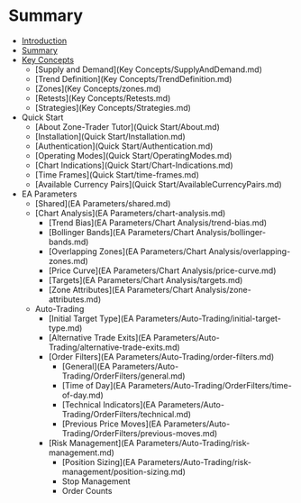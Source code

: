 # Summary

* [Introduction](Introduction.md)
* [Summary](README.md)
* [Key Concepts](key-concepts.md)
  * [Supply and Demand](Key Concepts/SupplyAndDemand.md)
  * [Trend Definition](Key Concepts/TrendDefinition.md)
  * [Zones](Key Concepts/zones.md)
  * [Retests](Key Concepts/Retests.md)
  * [Strategies](Key Concepts/Strategies.md)
* Quick Start
  * [About Zone-Trader Tutor](Quick Start/About.md)
  * [Installation](Quick Start/Installation.md)
  * [Authentication](Quick Start/Authentication.md)
  * [Operating Modes](Quick Start/OperatingModes.md)
  * [Chart Indications](Quick Start/Chart-Indications.md)
  * [Time Frames](Quick Start/time-frames.md)
  * [Available Currency Pairs](Quick Start/AvailableCurrencyPairs.md)
* EA Parameters
  * [Shared](EA Parameters/shared.md)
  * [Chart Analysis](EA Parameters/chart-analysis.md)
    * [Trend Bias](EA Parameters/Chart Analysis/trend-bias.md)
    * [Bollinger Bands](EA Parameters/Chart Analysis/bollinger-bands.md)
    * [Overlapping Zones](EA Parameters/Chart Analysis/overlapping-zones.md)
    * [Price Curve](EA Parameters/Chart Analysis/price-curve.md)
    * [Targets](EA Parameters/Chart Analysis/targets.md)
    * [Zone Attributes](EA Parameters/Chart Analysis/zone-attributes.md)
  * Auto-Trading
    * [Initial Target Type](EA Parameters/Auto-Trading/initial-target-type.md)
    * [Alternative Trade Exits](EA Parameters/Auto-Trading/alternative-trade-exits.md)
    * [Order Filters](EA Parameters/Auto-Trading/order-filters.md)
      * [General](EA Parameters/Auto-Trading/OrderFilters/general.md)
      * [Time of Day](EA Parameters/Auto-Trading/OrderFilters/time-of-day.md)
      * [Technical Indicators](EA Parameters/Auto-Trading/OrderFilters/technical.md)
      * [Previous Price Moves](EA Parameters/Auto-Trading/OrderFilters/previous-moves.md)
    * [Risk Management](EA Parameters/Auto-Trading/risk-management.md)
      * [Position Sizing](EA Parameters/Auto-Trading/risk-management/position-sizing.md)
      * Stop Management
      * Order Counts

